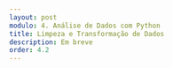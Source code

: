```yaml
---
layout: post
modulo: 4. Análise de Dados com Python
title: Limpeza e Transformação de Dados
description: Em breve
order: 4.2
---
```

